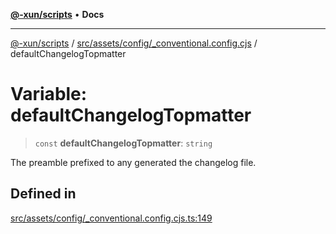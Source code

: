 [**@-xun/scripts**](../../../../../README.md) • **Docs**

***

[@-xun/scripts](../../../../../README.md) / [src/assets/config/\_conventional.config.cjs](../README.md) / defaultChangelogTopmatter

# Variable: defaultChangelogTopmatter

> `const` **defaultChangelogTopmatter**: `string`

The preamble prefixed to any generated the changelog file.

## Defined in

[src/assets/config/\_conventional.config.cjs.ts:149](https://github.com/Xunnamius/xscripts/blob/5720c37375b8ffddbde03f8e53002853e0eeabbc/src/assets/config/_conventional.config.cjs.ts#L149)
